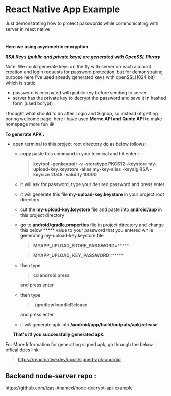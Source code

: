 # React Native App Example
Just demonstrating how to protect passwords while communicating with server in react native
#
**Here we using asymmetric encryption**

***RSA Keys (public and private keys) are generated with OpenSSL library***

 Note: We could generate keys on the fly with server on each account creation and login requests for password protection, 
       but for demonstrating purpose here i've used already generated keys with openSSL(1024 bit) which is static.

- password is encrpyted with public key before sending to server
- server has the private key to decrypt the password and save it in hashed form (used bcrypt)

I thought what should to do after Login and Signup, so instead of getting boring welcome page, here I have used
**Meme API  and Quote API** to make homepage more fun 😁

**To generate APK :**
 - open terminal to this project root directory do as below follows:
   - copy paste this command in your terminal and hit enter :
   
      > **keytool -genkeypair -v -storetype PKCS12 -keystore my-upload-key.keystore -alias my-key-alias -keyalg RSA -keysize 2048 -validity 10000**
       
   - it will ask for password, type your desired password and press enter
   - it will generate this file **my-upload-key.keystore** in your project root directory 
   - cut the **my-upload-key.keystore** file and paste into **android/app** in this project directory
   - go to **android/gradle.properties** file in project directory and change this below ***** value to your password that you entered while generating my-upload-key.keystore file
   
     > **MYAPP_UPLOAD_STORE_PASSWORD=*******
     
     > **MYAPP_UPLOAD_KEY_PASSWORD=*******
     
   - then type 
   
     > **cd android press**
     
     and press enter
   - then type  
   
     > **./gradlew bundleRelease**
     
     and press enter
   - it will generate apk into **/android/app/build/outputs/apk/release**
   
   **That's it! you successfully generated apk.**
   
  For More Information for generating signed apk, go through the below offical docs link:
    
   > https://reactnative.dev/docs/signed-apk-android
    
## Backend node-server repo :

https://github.com/Izas-Ahamed/node-decrypt-api-example
